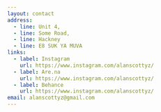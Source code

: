 ```yaml
---
layout: contact
address:
  - line: Unit 4,
  - line: Some Road,
  - line: Hackney
  - line: E8 SUK YA MUVA
links:
  - label: Instagram
    url: https://www.instagram.com/alanscottyz/
  - label: Are.na
    url: https://www.instagram.com/alanscottyz/
  - label: Behance
    url: https://www.instagram.com/alanscottyz/
email: alanscottyz@gmail.com
---
```


